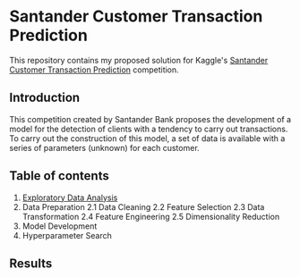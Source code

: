 # Santander Customer Transaction Prediction

This repository contains my proposed solution for Kaggle's [Santander Customer Transaction Prediction](https://www.kaggle.com/c/santander-customer-transaction-prediction) competition.

## Introduction

This competition created by Santander Bank proposes the development of a model for the detection of clients with a tendency to carry out transactions. To carry out the construction of this model, a set of data is available with a series of parameters (unknown) for each customer.

## Table of contents
1. [Exploratory Data Analysis](https://github.com/glezmartin/Santander-Customer-Transaction-Prediction/blob/main/project_code/exploratory_data_analysis/exploratory_data_analysis.ipynb)
2. Data Preparation
  2.1 Data Cleaning
  2.2 Feature Selection
  2.3 Data Transformation
  2.4 Feature Engineering
  2.5 Dimensionality Reduction
3. Model Development
4. Hyperparameter Search

## Results
